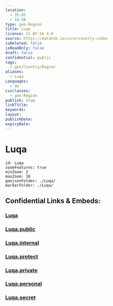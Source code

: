 ```yaml
---
location:
  - 35.85
  - 14.48
type: geo-Region
title: Luqa
license: CC BY-SA 4.0
source: https://datahub.io/core/country-codes
isDeleted: false
isReadOnly: false
draft: false
confidential: public
tags:
  - geo/Country/Region
aliases:
  - Luqa
Languages:
  - de
cssclasses:
  - geo-Region
publish: true
linkTitle:
keywords:
layout:
publishDate:
expiryDate:
---
```


# Luqa

```leaflet
id: Luqa
zoomFeatures: true 
minZoom: 2 
maxZoom: 18
geojsonFolder: ./Luqa/
markerFolder: ./Luqa/
```


## Confidential Links & Embeds: 

### [Luqa](/_Standards/Earth/Continent/Europe/Europe~South/Malta/Regions~Malta/Nofsinhar/counties~Nofsinhar/Luqa.md) 

### [Luqa.public](/_public/Earth/Continent/Europe/Europe~South/Malta/Regions~Malta/Nofsinhar/counties~Nofsinhar/Luqa.public.md) 

### [Luqa.internal](/_internal/Earth/Continent/Europe/Europe~South/Malta/Regions~Malta/Nofsinhar/counties~Nofsinhar/Luqa.internal.md) 

### [Luqa.protect](/_protect/Earth/Continent/Europe/Europe~South/Malta/Regions~Malta/Nofsinhar/counties~Nofsinhar/Luqa.protect.md) 

### [Luqa.private](/_private/Earth/Continent/Europe/Europe~South/Malta/Regions~Malta/Nofsinhar/counties~Nofsinhar/Luqa.private.md) 

### [Luqa.personal](/_personal/Earth/Continent/Europe/Europe~South/Malta/Regions~Malta/Nofsinhar/counties~Nofsinhar/Luqa.personal.md) 

### [Luqa.secret](/_secret/Earth/Continent/Europe/Europe~South/Malta/Regions~Malta/Nofsinhar/counties~Nofsinhar/Luqa.secret.md)

